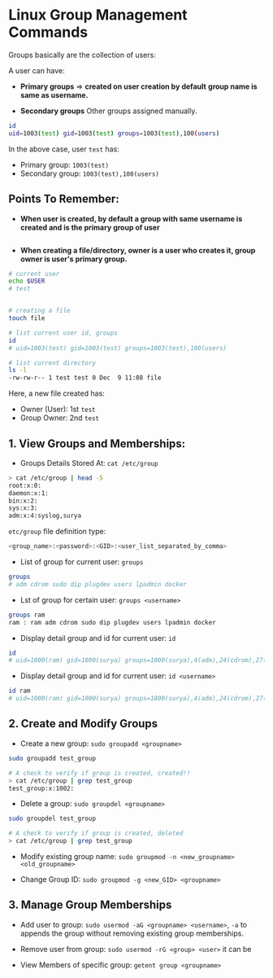 # Linux Group Management Commands

Groups basically are the collection of users:

A user can have:

- **Primary groups** => **created on user creation by default** **group name is same as username.**

- **Secondary groups** Other groups assigned manually.

```bash
id
uid=1003(test) gid=1003(test) groups=1003(test),100(users)
```

In the above case, user `test` has:
- Primary group: ``1003(test)``
- Secondary group: ``1003(test),100(users)``


## Points To Remember:

- **When user is created, by default a group with same username is created and is the primary group of user**

```bash

```


- **When creating a file/directory, owner is a user who creates it, group owner is user's primary group.**

```bash
# current user
echo $USER
# test


# creating a file
touch file

# list current user id, groups
id
# uid=1003(test) gid=1003(test) groups=1003(test),100(users)

# list current directory
ls -l
-rw-rw-r-- 1 test test 0 Dec  9 11:08 file
```

Here, a new file created has:
- Owner (User): 1st ``test``
- Group Owner: 2nd ``test``



## 1. View Groups and Memberships:

- Groups Details Stored At: `cat /etc/group`

```sh
> cat /etc/group | head -5
root:x:0:
daemon:x:1:
bin:x:2:
sys:x:3:
adm:x:4:syslog,surya
```

``etc/group`` file definition type:
```sh
<group_name>:<password>:<GID>:<user_list_separated_by_comma>
```



- List of group for current user:  `groups`

```bash
groups
# adm cdrom sudo dip plugdev users lpadmin docker
```

- Lst of group for certain user: `groups <username>`

```bash
groups ram
ram : ram adm cdrom sudo dip plugdev users lpadmin docker
```

- Display detail group and id for current user: `id`

```bash
id
# uid=1000(ram) gid=1000(surya) groups=1000(surya),4(adm),24(cdrom),27(sudo),30(dip),46(plugdev),100(users),114(lpadmin),983(docker),984(ollama)
```

- Display detail group and id for current user: `id <username>`

```sh
id ram
# uid=1000(ram) gid=1000(surya) groups=1000(surya),4(adm),24(cdrom),27(sudo),30(dip),46(plugdev),100(users),114(lpadmin),983(docker),984(ollama)
```

## 2. Create and Modify Groups
- Create a new group: `sudo groupadd <groupname>`

```sh
sudo groupadd test_group

# A check to verify if group is created, created!!
> cat /etc/group | grep test_group
test_group:x:1002:
```

- Delete a group: `sudo groupdel <groupname>`

```sh
sudo groupdel test_group

# A check to verify if group is created, deleted
> cat /etc/group | grep test_group
```

- Modify existing group name: `sudo groupmod -n <new_groupname> <old_groupname>`

- Change Group ID: `sudo groupmod -g <new_GID> <groupname>`

## 3. Manage Group Memberships

- Add user to group: `sudo usermod -aG <groupname> <username>`, `-a` to appends the group without removing existing group memberships.

- Remove user from group: `sudo usermod -rG <group> <user>` it can be 

- View Members of specific group: `getent group <groupname>`

